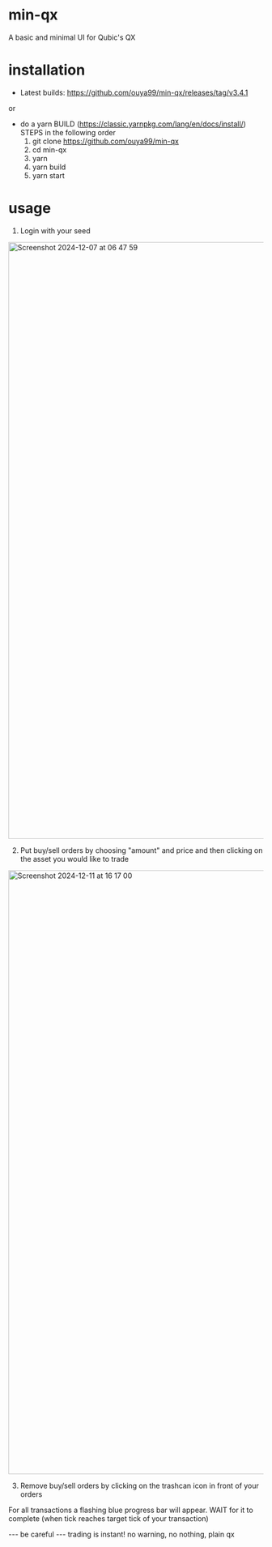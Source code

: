 # min-qx

A basic and minimal UI for Qubic's QX

# installation

- Latest builds: https://github.com/ouya99/min-qx/releases/tag/v3.4.1

or

- do a yarn BUILD (https://classic.yarnpkg.com/lang/en/docs/install/)
  STEPS in the following order
  1. git clone https://github.com/ouya99/min-qx
  2. cd min-qx
  3. yarn
  4. yarn build
  5. yarn start

# usage

1. Login with your seed

<img width="1179" alt="Screenshot 2024-12-07 at 06 47 59" src="https://github.com/user-attachments/assets/b968bb6c-22ce-432c-9af5-0a9a03515cc1">

2. Put buy/sell orders by choosing "amount" and price and then clicking on the asset you would like to trade
   
<img width="1193" alt="Screenshot 2024-12-11 at 16 17 00" src="https://github.com/user-attachments/assets/53bd4253-2018-40f5-bc8f-c1da3150faa5">

3. Remove buy/sell orders by clicking on the trashcan icon in front of your orders

For all transactions a flashing blue progress bar will appear. WAIT for it to complete (when tick reaches target tick of your transaction)

--- be careful ---
trading is instant! no warning, no nothing, plain qx
